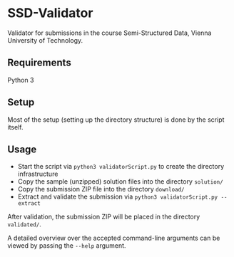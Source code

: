 # SSD-Validator

Validator for submissions in the course Semi-Structured Data, Vienna University of Technology.

## Requirements

Python 3

## Setup

Most of the setup (setting up the directory structure) is done by the script itself.

## Usage

* Start the script via `python3 validatorScript.py` to create the directory infrastructure
* Copy the sample (unzipped) solution files into the directory `solution/`
* Copy the submission ZIP file into the directory `download/`
* Extract and validate the submission via `python3 validatorScript.py --extract`

After validation, the submission ZIP will be placed in the directory `validated/`.

A detailed overview over the accepted command-line arguments can be viewed by passing the `--help` argument.